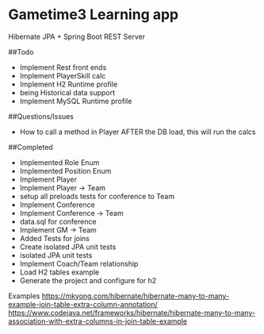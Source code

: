 # Gametime3 Learning app
Hibernate JPA + Spring Boot REST Server


##Todo
* Implement Rest front ends
* Implement PlayerSkill calc
* Implement H2 Runtime profile
* being Historical data support
* Implement MySQL Runtime profile


##Questions/Issues
*  How to call a method in Player AFTER the DB load, this will run the calcs

    
##Completed
* Implemented Role Enum
* Implemented Position Enum
* Implement Player
* Implement Player -> Team
* setup all preloads tests for conference to Team
* Implement Conference
* Implement Conference -> Team
* data.sql for conference
* Implement GM -> Team
* Added Tests for joins
* Create isolated JPA unit tests
* isolated JPA unit tests
* Implement Coach/Team relationship
* Load H2 tables example
* Generate the project and configure for h2


Examples
https://mkyong.com/hibernate/hibernate-many-to-many-example-join-table-extra-column-annotation/
https://www.codejava.net/frameworks/hibernate/hibernate-many-to-many-association-with-extra-columns-in-join-table-example


